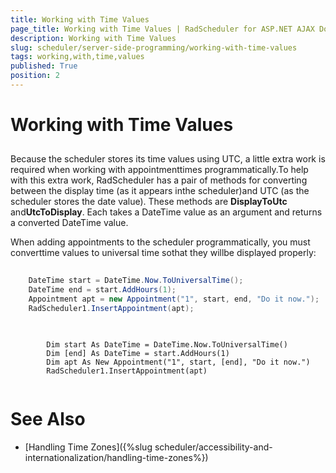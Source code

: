 ```yaml
---
title: Working with Time Values
page_title: Working with Time Values | RadScheduler for ASP.NET AJAX Documentation
description: Working with Time Values
slug: scheduler/server-side-programming/working-with-time-values
tags: working,with,time,values
published: True
position: 2
---
```


# Working with Time Values



## 

Because the scheduler stores its time values using UTC, a little extra work is required when working with appointmenttimes programmatically.To help with this extra work, RadScheduler has a pair of methods for converting between the display time (as it appears inthe scheduler)and UTC (as the scheduler stores the date value). These methods are **DisplayToUtc** and**UtcToDisplay**. Each takes a DateTime value as an argument and returns a converted DateTime value.

When adding appointments to the scheduler programmatically, you must converttime values to universal time sothat they willbe displayed properly:





````C#
	
	DateTime start = DateTime.Now.ToUniversalTime();
	DateTime end = start.AddHours(1);
	Appointment apt = new Appointment("1", start, end, "Do it now.");
	RadScheduler1.InsertAppointment(apt);  
				
````
````VB.NET
	
	    Dim start As DateTime = DateTime.Now.ToUniversalTime()
	    Dim [end] As DateTime = start.AddHours(1)
	    Dim apt As New Appointment("1", start, [end], "Do it now.")
	    RadScheduler1.InsertAppointment(apt)  
	
````


# See Also

 * [Handling Time Zones]({%slug scheduler/accessibility-and-internationalization/handling-time-zones%})
